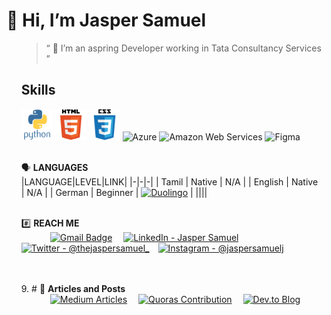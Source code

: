 <h1>
👋 Hi, I’m Jasper Samuel 
</h1>
<ul>
<blockquote><q> 👀 I’m an aspring Developer working in Tata Consultancy Services </q></blockquote> 

## Skills
<p align="left">
    <img src="https://raw.githubusercontent.com/devicons/devicon/master/icons/python/python-original-wordmark.svg" alt="python"width="50"height="50">
    <img src="https://raw.githubusercontent.com/devicons/devicon/master/icons/html5/html5-original-wordmark.svg" alt="HTML"width="50"height="50">
    <img src="https://raw.githubusercontent.com/devicons/devicon/master/icons/css3/css3-original-wordmark.svg" alt="CSS"width="50"height="50">
    <img src="https://img.icons8.com/color/48/000000/azure-1.png" alt="Azure"width="50"height="50">
    <img src="https://img.icons8.com/color/48/000000/amazon-web-services.png" alt="Amazon Web Services"width="50" height="50">
    <img src="https://img.icons8.com/doodle/48/000000/figma.png"alt="Figma"width="50"height="50"> 
    
<br>🗣️ **LANGUAGES**<br>
|LANGUAGE|LEVEL|LINK|
|-|-|-|
| Tamil | Native | N/A |
| English | Native | N/A |
| German | Beginner | [![Duolingo](https://img.shields.io/badge/Duolingo-%234DC730.svg?style=for-the-badge&logo=Duolingo&logoColor=white)](https://www.duolingo.com/profile/Jaspersamuelj) |
||||


<br>#️⃣ **REACH ME**<br>
&emsp;&emsp;&emsp;
[![Gmail Badge](https://img.shields.io/badge/Gmail-D14836?style=for-the-badge&logo=gmail&logoColor=white)](mailto:jrjaspersamuel@gmail.com) &emsp;[![LinkedIn - Jasper Samuel](https://img.shields.io/badge/LinkedIn-0077B5?style=for-the-badge&logo=linkedin&logoColor=white)](https://www.linkedin.com/in/jaspersamuelj)&emsp;
[![Twitter - @thejaspersamuel_](https://img.shields.io/badge/Twitter-1DA1F2?style=for-the-badge&logo=twitter&logoColor=white)](https://twitter.com/thejaspersamuel)&emsp;[![Instagram - @jaspersamuelj](https://img.shields.io/badge/Instagram-E4405F?style=for-the-badge&logo=instagram&logoColor=white )](https://www.instagram.com/jaspersamuelj/?igshid=1dbbdmd...)&emsp;

<br><br>9. #️ 📖 **Articles and Posts**<br>
&emsp;&emsp;&emsp;
[![Medium Articles](https://img.shields.io/badge/Medium-12100E?style=for-the-badge&logo=medium&logoColor=white)](https://medium.com/@jaspersamuel) &emsp;[![Quoras Contribution](https://img.shields.io/badge/Quora-%23B92B27.svg?style=for-the-badge&logo=Quora&logoColor=white)](https://www.quora.com/profile/Jasper-Samuel-4) &emsp;[![Dev.to Blog](https://img.shields.io/badge/dev.to-0A0A0A?style=for-the-badge&logo=dev.to&logoColor=white)](https://dev.to/jaspersamuel)





<!---
jaspersamuel/jaspersamuel is a ✨ special ✨ repository because its `README.md` (this file) appears on your GitHub profile.
You can click the Preview link to take a look at your changes.
--->
